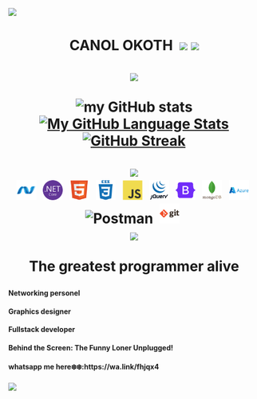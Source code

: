  <a><img src='https://i.imgur.com/LyHic3i.gif'/></a>
</a>
<h1 align="center"><b>CANOL OKOTH</b>
 <img src="https://komarev.com/ghpvc/?username=canolx&style=flat-square&color=green" alt=""/>
 <a><img src='https://i.imgur.com/LyHic3i.gif'/></a>
</a>
  <a  align="center"><img  width="25%"src='.png'/></a>
<p align="center">
<a href="https://github.com/DenverCoder1/readme-typing-svg">
    <img src="https://readme-typing-svg.herokuapp.com?font=Verdana&color=green&size=27&center=true&vCenter=true&width=600&height=100&lines=THE+OFFICIAL+CANOL+OKOTH+ACCOUNT...">
</a>

 
![my GitHub stats](https://github-readme-stats.vercel.app/api?username=Canol001&theme=highcontrast&&show_icons=true)
[![My GitHub Language Stats](https://github-readme-stats.vercel.app/api/top-langs/?username=Canol001&langs_count=5&theme=highcontrast)]()
[![GitHub Streak](http://github-readme-streak-stats.herokuapp.com?user=Canol001&theme=dark&background=000000)](https://git.io/streak-stats)

</p>
 <a><img src='https://i.imgur.com/LyHic3i.gif'/></a>
</a>
<div>
 <img src="https://github.com/devicons/devicon/blob/master/icons/dot-net/dot-net-original.svg" title="Dotnet" alt="Dotnet" width="40" height="40"/>&nbsp;
 <img src="https://github.com/devicons/devicon/blob/master/icons/dotnetcore/dotnetcore-original.svg" title=".NET Core" alt=".Net Core" width="40" height="40"/>&nbsp;
 <img src="https://github.com/devicons/devicon/blob/master/icons/html5/html5-original.svg" title="HTML5" alt="HTML" width="40" height="40"/>&nbsp;
 <img src="https://github.com/devicons/devicon/blob/master/icons/css3/css3-plain-wordmark.svg"  title="CSS3" alt="CSS" width="40" height="40"/>&nbsp;
 <img src="https://github.com/devicons/devicon/blob/master/icons/javascript/javascript-original.svg" title="JavaScript" alt="JavaScript" width="40" height="40"/>&nbsp;
 <img src="https://github.com/devicons/devicon/blob/master/icons/jquery/jquery-original-wordmark.svg" title="jQuery" alt="jQuery" width="40" height="40"/>&nbsp;
 <img src="https://github.com/devicons/devicon/blob/master/icons/bootstrap/bootstrap-plain.svg" title="Bootstrap" alt="Bootstrap" width="40" height="40"/>&nbsp;
 <img src="https://github.com/devicons/devicon/blob/master/icons/mongodb/mongodb-original-wordmark.svg" title="mongoDB"  alt="mongoDB" width="40" height="40"/>&nbsp;
 <img src="https://github.com/devicons/devicon/blob/master/icons/azure/azure-original-wordmark.svg" title="Azure" alt="Azure" width="40" height="40"/>&nbsp;
 <img src="https://www.vectorlogo.zone/logos/getpostman/getpostman-icon.svg" title="Postman"  alt="Postman" width="40" height="40"/>&nbsp;
 <img src="https://github.com/devicons/devicon/blob/master/icons/git/git-original-wordmark.svg" title="Git" **alt="Git" width="40" height="40"/>&nbsp;
</div>
<a><img src='https://i.imgur.com/LyHic3i.gif'/></a>

<p align="center">The greatest programmer alive</p>
<h4>Networking personel</h4>
<h4>Graphics designer</h4>
<h4>Fullstack developer</h4>
<h4>Behind the Screen: The Funny Loner Unplugged!</h4>
<h4>whatsapp me here❄️❄️:https://wa.link/fhjqx4</h4>






 
 <a><img src='https://i.imgur.com/LyHic3i.gif'/></a>
</a>
